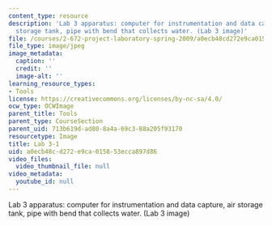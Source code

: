 ```yaml
---
content_type: resource
description: 'Lab 3 apparatus: computer for instrumentation and data capture, air
  storage tank, pipe with bend that collects water. (Lab 3 image)'
file: /courses/2-672-project-laboratory-spring-2009/a0ecb48cd272e9ca015853ecca897d86_lab31.jpg
file_type: image/jpeg
image_metadata:
  caption: ''
  credit: ''
  image-alt: ''
learning_resource_types:
- Tools
license: https://creativecommons.org/licenses/by-nc-sa/4.0/
ocw_type: OCWImage
parent_title: Tools
parent_type: CourseSection
parent_uid: 713b619d-ad80-8a4a-69c3-88a205f93170
resourcetype: Image
title: Lab 3-1
uid: a0ecb48c-d272-e9ca-0158-53ecca897d86
video_files:
  video_thumbnail_file: null
video_metadata:
  youtube_id: null
---
```

Lab 3 apparatus: computer for instrumentation and data capture, air storage tank, pipe with bend that collects water. (Lab 3 image)